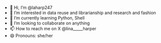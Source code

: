- 👋 Hi, I’m @laharp247
- 👀 I’m interested in data reuse and librarianship and research and fashion
- 🌱 I’m currently learning Python, Shell
- 💞️ I’m looking to collaborate on anything
- 📫 How to reach me on X @lina_____harper
- 😄 Pronouns: she/her

<!---
laharp247/laharp247 is a ✨ special ✨ repository because its `README.md` (this file) appears on your GitHub profile.
You can click the Preview link to take a look at your changes.
--->

